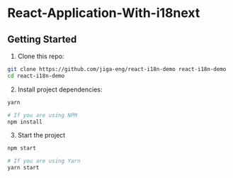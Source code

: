 # React-Application-With-i18next

## Getting Started

1. Clone this repo:

```sh
git clone https://github.com/jiga-eng/react-i18n-demo react-i18n-demo
cd react-i18n-demo
```

2. Install project dependencies:


```sh
yarn

# If you are using NPM
npm install
```
3. Start the project
```sh
npm start

# If you are using Yarn
yarn start
```